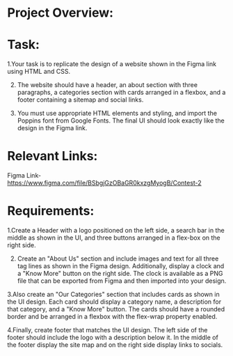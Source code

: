 # Project Overview:

# Task:

1.Your task is to replicate the design of a website shown in the Figma link using HTML and CSS.

2. The website should have a header, an about section with three paragraphs, a categories section with cards arranged in a flexbox, and a footer containing a sitemap and social links.

3. You must use appropriate HTML elements and styling, and import the Poppins font from Google Fonts. The final UI should look exactly like the design in the Figma link.

# Relevant Links:

Figma Link- https://www.figma.com/file/BSbgjGzOBaGR0kxzgMyogB/Contest-2

# Requirements:

1.Create a Header with a logo positioned on the left side, a search bar in the middle as shown in the UI, and three buttons arranged in a flex-box on the right side.

2. Create an "About Us" section and include images and text for all three tag lines as shown in the Figma design. Additionally, display a clock and a "Know More" button on the right side. The clock is available as a PNG file that can be exported from Figma and then imported into your design.

3.Also create an "Our Categories" section that includes cards as shown in the UI design. Each card should display a category name, a description for that category, and a "Know More" button. The cards should have a rounded border and be arranged in a flexbox with the flex-wrap property enabled.

4.Finally, create footer that matches the UI design. The left side of the footer should include the logo with a description below it. In the middle of the footer display the site map and on the right side display links to socials.

